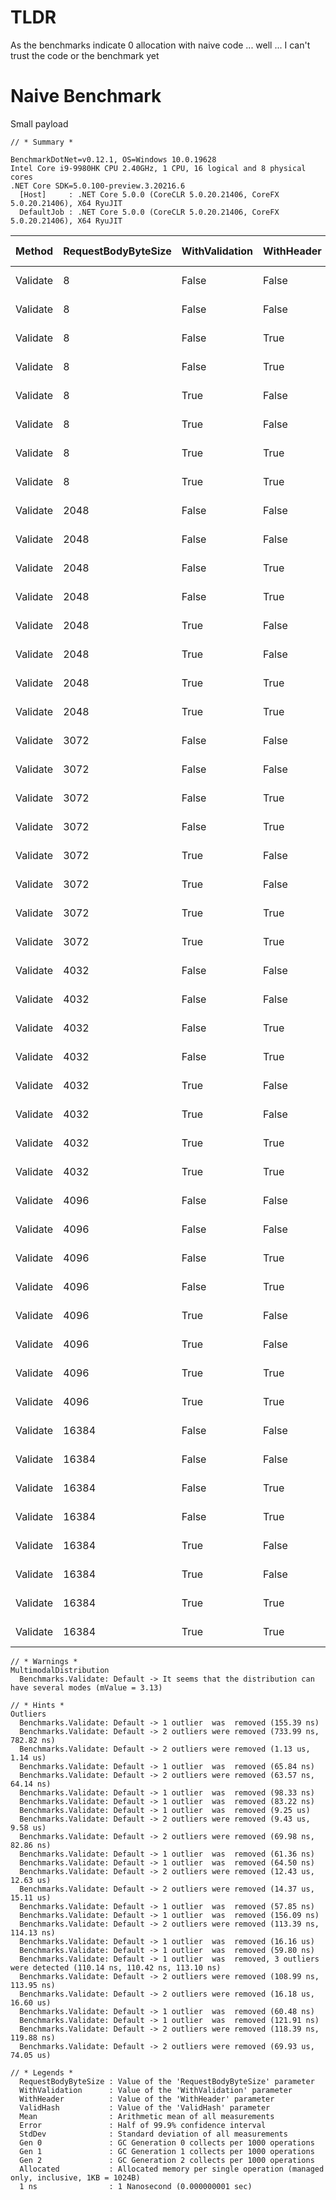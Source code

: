 # TLDR
As the benchmarks indicate 0 allocation with naive code ... well ... I can't trust the code or the benchmark yet

# Naive Benchmark

Small payload

```
// * Summary *

BenchmarkDotNet=v0.12.1, OS=Windows 10.0.19628
Intel Core i9-9980HK CPU 2.40GHz, 1 CPU, 16 logical and 8 physical cores
.NET Core SDK=5.0.100-preview.3.20216.6
  [Host]     : .NET Core 5.0.0 (CoreCLR 5.0.20.21406, CoreFX 5.0.20.21406), X64 RyuJIT
  DefaultJob : .NET Core 5.0.0 (CoreCLR 5.0.20.21406, CoreFX 5.0.20.21406), X64 RyuJIT
```

|   Method | RequestBodyByteSize | WithValidation | WithHeader | ValidHash |         Mean |        Error |     StdDev |  Gen 0 | Gen 1 | Gen 2 | Allocated |
|--------- |-------------------- |--------------- |----------- |---------- |-------------:|-------------:|-----------:|-------:|------:|------:|----------:|
| Validate |                   8 |          False |      False |     False |     59.38 ns |     0.784 ns |   0.733 ns |      - |     - |     - |         - |
| Validate |                   8 |          False |      False |      True |     55.74 ns |     0.700 ns |   0.655 ns |      - |     - |     - |         - |
| Validate |                   8 |          False |       True |     False |     57.80 ns |     0.457 ns |   0.428 ns |      - |     - |     - |         - |
| Validate |                   8 |          False |       True |      True |     66.70 ns |     0.824 ns |   0.771 ns |      - |     - |     - |         - |
| Validate |                   8 |           True |      False |     False |    110.55 ns |     1.332 ns |   1.181 ns |      - |     - |     - |         - |
| Validate |                   8 |           True |      False |      True |    114.16 ns |     2.039 ns |   1.908 ns |      - |     - |     - |         - |
| Validate |                   8 |           True |       True |     False |    657.80 ns |    13.188 ns |  22.034 ns |      - |     - |     - |         - |
| Validate |                   8 |           True |       True |      True |  1,078.31 ns |    17.390 ns |  16.267 ns |      - |     - |     - |         - |
| Validate |                2048 |          False |      False |     False |     60.96 ns |     0.578 ns |   0.513 ns |      - |     - |     - |         - |
| Validate |                2048 |          False |      False |      True |     60.17 ns |     0.669 ns |   0.559 ns |      - |     - |     - |         - |
| Validate |                2048 |          False |       True |     False |     67.61 ns |     1.369 ns |   2.572 ns |      - |     - |     - |         - |
| Validate |                2048 |          False |       True |      True |     71.30 ns |     1.456 ns |   2.392 ns |      - |     - |     - |         - |
| Validate |                2048 |           True |      False |     False |    116.11 ns |     2.211 ns |   2.069 ns |      - |     - |     - |         - |
| Validate |                2048 |           True |      False |      True |    113.31 ns |     1.351 ns |   1.264 ns |      - |     - |     - |         - |
| Validate |                2048 |           True |       True |     False |  8,306.21 ns |   162.659 ns | 180.795 ns |      - |     - |     - |         - |
| Validate |                2048 |           True |       True |      True |  8,739.56 ns |   174.706 ns | 171.585 ns |      - |     - |     - |         - |
| Validate |                3072 |          False |      False |     False |     58.92 ns |     1.184 ns |   1.735 ns |      - |     - |     - |         - |
| Validate |                3072 |          False |      False |      True |     58.52 ns |     1.195 ns |   2.215 ns |      - |     - |     - |         - |
| Validate |                3072 |          False |       True |     False |     55.90 ns |     0.824 ns |   0.731 ns |      - |     - |     - |         - |
| Validate |                3072 |          False |       True |      True |     59.15 ns |     0.895 ns |   0.793 ns |      - |     - |     - |         - |
| Validate |                3072 |           True |      False |     False |    119.53 ns |     2.357 ns |   3.065 ns |      - |     - |     - |         - |
| Validate |                3072 |           True |      False |      True |    108.50 ns |     2.193 ns |   3.215 ns |      - |     - |     - |         - |
| Validate |                3072 |           True |       True |     False | 11,981.76 ns |   169.160 ns | 141.256 ns |      - |     - |     - |         - |
| Validate |                3072 |           True |       True |      True | 12,940.01 ns |   258.321 ns | 503.835 ns |      - |     - |     - |         - |
| Validate |                4032 |          False |      False |     False |     54.81 ns |     0.484 ns |   0.429 ns |      - |     - |     - |         - |
| Validate |                4032 |          False |      False |      True |     56.43 ns |     1.154 ns |   1.541 ns |      - |     - |     - |         - |
| Validate |                4032 |          False |       True |     False |     65.46 ns |     0.668 ns |   0.625 ns |      - |     - |     - |         - |
| Validate |                4032 |          False |       True |      True |     57.73 ns |     0.334 ns |   0.313 ns |      - |     - |     - |         - |
| Validate |                4032 |           True |      False |     False |    105.76 ns |     0.974 ns |   0.863 ns |      - |     - |     - |         - |
| Validate |                4032 |           True |      False |      True |    109.75 ns |     0.651 ns |   0.543 ns |      - |     - |     - |         - |
| Validate |                4032 |           True |       True |     False | 15,589.36 ns |   127.454 ns | 119.221 ns | 0.4578 |     - |     - |    4056 B |
| Validate |                4032 |           True |       True |      True | 15,926.41 ns |    76.417 ns |  67.742 ns | 0.4578 |     - |     - |    4056 B |
| Validate |                4096 |          False |      False |     False |     56.59 ns |     0.452 ns |   0.401 ns |      - |     - |     - |         - |
| Validate |                4096 |          False |      False |      True |     54.37 ns |     0.268 ns |   0.251 ns |      - |     - |     - |         - |
| Validate |                4096 |          False |       True |     False |     61.35 ns |     0.437 ns |   0.409 ns |      - |     - |     - |         - |
| Validate |                4096 |          False |       True |      True |     65.17 ns |     0.509 ns |   0.476 ns |      - |     - |     - |         - |
| Validate |                4096 |           True |      False |     False |    109.86 ns |     0.790 ns |   0.700 ns |      - |     - |     - |         - |
| Validate |                4096 |           True |      False |      True |    103.24 ns |     1.225 ns |   1.023 ns |      - |     - |     - |         - |
| Validate |                4096 |           True |       True |     False | 15,831.58 ns |   106.168 ns |  88.655 ns | 0.4883 |     - |     - |    4120 B |
| Validate |                4096 |           True |       True |      True | 16,177.98 ns |    92.365 ns |  86.398 ns | 0.4883 |     - |     - |    4120 B |
| Validate |               16384 |          False |      False |     False |     57.73 ns |     0.366 ns |   0.342 ns |      - |     - |     - |         - |
| Validate |               16384 |          False |      False |      True |     58.78 ns |     0.238 ns |   0.222 ns |      - |     - |     - |         - |
| Validate |               16384 |          False |       True |     False |     60.62 ns |     0.554 ns |   0.519 ns |      - |     - |     - |         - |
| Validate |               16384 |          False |       True |      True |     57.40 ns |     0.348 ns |   0.308 ns |      - |     - |     - |         - |
| Validate |               16384 |           True |      False |     False |    114.91 ns |     1.977 ns |   1.942 ns |      - |     - |     - |         - |
| Validate |               16384 |           True |      False |      True |    111.25 ns |     1.403 ns |   1.172 ns |      - |     - |     - |         - |
| Validate |               16384 |           True |       True |     False | 63,160.17 ns | 1,002.846 ns | 938.063 ns | 1.9531 |     - |     - |   16408 B |
| Validate |               16384 |           True |       True |      True | 63,476.01 ns | 1,197.462 ns | 999.935 ns | 1.9531 |     - |     - |   16408 B |

```
// * Warnings *
MultimodalDistribution
  Benchmarks.Validate: Default -> It seems that the distribution can have several modes (mValue = 3.13)

// * Hints *
Outliers
  Benchmarks.Validate: Default -> 1 outlier  was  removed (155.39 ns)
  Benchmarks.Validate: Default -> 2 outliers were removed (733.99 ns, 782.82 ns)
  Benchmarks.Validate: Default -> 2 outliers were removed (1.13 us, 1.14 us)
  Benchmarks.Validate: Default -> 1 outlier  was  removed (65.84 ns)
  Benchmarks.Validate: Default -> 2 outliers were removed (63.57 ns, 64.14 ns)
  Benchmarks.Validate: Default -> 1 outlier  was  removed (98.33 ns)
  Benchmarks.Validate: Default -> 1 outlier  was  removed (83.22 ns)
  Benchmarks.Validate: Default -> 1 outlier  was  removed (9.25 us)
  Benchmarks.Validate: Default -> 2 outliers were removed (9.43 us, 9.58 us)
  Benchmarks.Validate: Default -> 2 outliers were removed (69.98 ns, 82.86 ns)
  Benchmarks.Validate: Default -> 1 outlier  was  removed (61.36 ns)
  Benchmarks.Validate: Default -> 1 outlier  was  removed (64.50 ns)
  Benchmarks.Validate: Default -> 2 outliers were removed (12.43 us, 12.63 us)
  Benchmarks.Validate: Default -> 2 outliers were removed (14.37 us, 15.11 us)
  Benchmarks.Validate: Default -> 1 outlier  was  removed (57.85 ns)
  Benchmarks.Validate: Default -> 1 outlier  was  removed (156.09 ns)
  Benchmarks.Validate: Default -> 2 outliers were removed (113.39 ns, 114.13 ns)
  Benchmarks.Validate: Default -> 1 outlier  was  removed (16.16 us)
  Benchmarks.Validate: Default -> 1 outlier  was  removed (59.80 ns)
  Benchmarks.Validate: Default -> 1 outlier  was  removed, 3 outliers were detected (110.14 ns, 110.42 ns, 113.10 ns)
  Benchmarks.Validate: Default -> 2 outliers were removed (108.99 ns, 113.95 ns)
  Benchmarks.Validate: Default -> 2 outliers were removed (16.18 us, 16.60 us)
  Benchmarks.Validate: Default -> 1 outlier  was  removed (60.48 ns)
  Benchmarks.Validate: Default -> 1 outlier  was  removed (121.91 ns)
  Benchmarks.Validate: Default -> 2 outliers were removed (118.39 ns, 119.88 ns)
  Benchmarks.Validate: Default -> 2 outliers were removed (69.93 us, 74.05 us)

// * Legends *
  RequestBodyByteSize : Value of the 'RequestBodyByteSize' parameter
  WithValidation      : Value of the 'WithValidation' parameter
  WithHeader          : Value of the 'WithHeader' parameter
  ValidHash           : Value of the 'ValidHash' parameter
  Mean                : Arithmetic mean of all measurements
  Error               : Half of 99.9% confidence interval
  StdDev              : Standard deviation of all measurements
  Gen 0               : GC Generation 0 collects per 1000 operations
  Gen 1               : GC Generation 1 collects per 1000 operations
  Gen 2               : GC Generation 2 collects per 1000 operations
  Allocated           : Allocated memory per single operation (managed only, inclusive, 1KB = 1024B)
  1 ns                : 1 Nanosecond (0.000000001 sec)
  ```